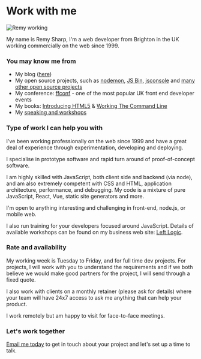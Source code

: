 # Work with me

![Remy working](/images/remy-work.jpg)

My name is Remy Sharp, I'm a web developer from Brighton in the UK working commercially on the web since 1999.

### You may know me from

- My blog ([here](/))
- My open source projects, such as [nodemon](https://nodemon.io), [JS Bin](https://jsbin.com), [jsconsole](https://jsconsole.com) and [many other open source projects](https://github.com/remy)
- My conference: [ffconf](https://ffconf.org) - one of the most popular UK front end developer events
- My books: [Introducing HTML5](https://www.amazon.com/Introducing-HTML5-Voices-That-Matter/dp/0321784421/ref=sr_1_1) & [Working The Command Line](https://ko-fi.com/s/57e38e71bb)
- My [speaking and workshops](/speaking)

### Type of work I can help you with

I've been working professionally on the web since 1999 and have a great deal of experience through experimentation, developing and deploying.

I specialise in prototype software and rapid turn around of proof-of-concept software.

I am highly skilled with JavaScript, both client side and backend (via node), and am also extremely competent with CSS and HTML, application architecture, performance, and debugging. My code is a mixture of pure JavaScript, React, Vue, static site generators and more.

I'm open to anything interesting and challenging in front-end, node.js, or mobile web.

I also run training for your developers focused around JavaScript. Details of available workshops can be found on my business web site: [Left&nbsp;Logic](http://leftlogic.com/training).

### Rate and availability

My working week is Tuesday to Friday, and for full time dev projects. For projects, I will work with you to understand the requirements and if we both believe we would make good partners for the project, I will send through a fixed quote.

I also work with clients on a monthly retainer (please ask for details) where your team will have 24x7 access to ask me anything that can help your product.

I work remotely but am happy to visit for face-to-face meetings.

### Let's work together

[Email me today](mailto:info@leftlogic.com) to get in touch about your project and let's set up a time to talk.
